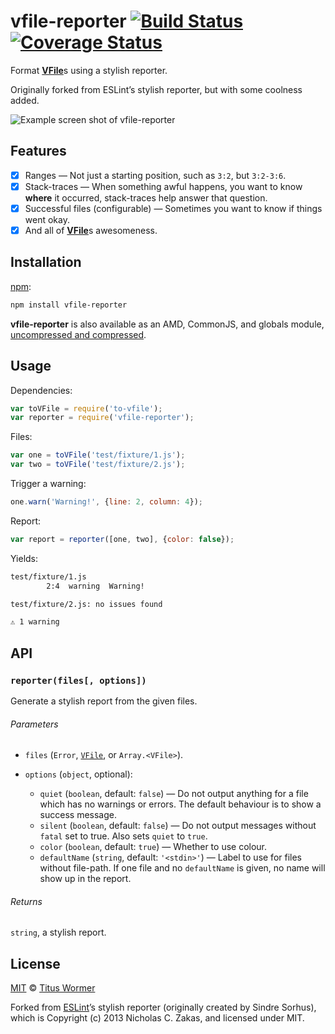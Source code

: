 # vfile-reporter [![Build Status][travis-badge]][travis] [![Coverage Status][codecov-badge]][codecov]

<!--lint disable heading-increment list-item-spacing-->

Format [**VFile**][vfile]s using a stylish reporter.

Originally forked from ESLint’s stylish reporter, but with some coolness
added.

![Example screen shot of **vfile-reporter**][screenshot]

## Features

*   [x] Ranges
    — Not just a starting position, such as `3:2`, but `3:2-3:6`.
*   [x] Stack-traces
    — When something awful happens, you want to know **where** it occurred,
    stack-traces help answer that question.
*   [x] Successful files (configurable)
    — Sometimes you want to know if things went okay.
*   [x] And all of [**VFile**](https://github.com/wooorm/vfile)s awesomeness.

## Installation

[npm][npm-install]:

```bash
npm install vfile-reporter
```

**vfile-reporter** is also available as an AMD, CommonJS, and
globals module, [uncompressed and compressed][releases].

## Usage

Dependencies:

```javascript
var toVFile = require('to-vfile');
var reporter = require('vfile-reporter');
```

Files:

```javascript
var one = toVFile('test/fixture/1.js');
var two = toVFile('test/fixture/2.js');
```

Trigger a warning:

```javascript
one.warn('Warning!', {line: 2, column: 4});
```

Report:

```javascript
var report = reporter([one, two], {color: false});
```

Yields:

```txt
test/fixture/1.js
        2:4  warning  Warning!

test/fixture/2.js: no issues found

⚠ 1 warning
```

## API

### `reporter(files[, options])`

Generate a stylish report from the given files.

###### Parameters

*   `files` (`Error`, [`VFile`][vfile], or `Array.<VFile>`).
*   `options` (`object`, optional):

    *   `quiet` (`boolean`, default: `false`)
        — Do not output anything for a file which has no warnings or
        errors.  The default behaviour is to show a success message.
    *   `silent` (`boolean`, default: `false`)
        — Do not output messages without `fatal` set to true.
        Also sets `quiet` to `true`.
    *   `color` (`boolean`, default: `true`)
        — Whether to use colour.
    *   `defaultName` (`string`, default: `'<stdin>'`)
        — Label to use for files without file-path.
        If one file and no `defaultName` is given, no name
        will show up in the report.

###### Returns

`string`, a stylish report.

## License

[MIT][license] © [Titus Wormer][author]

Forked from [ESLint][]’s stylish reporter
(originally created by Sindre Sorhus), which is Copyright (c) 2013
Nicholas C. Zakas, and licensed under MIT.

<!-- Definitions -->

[travis-badge]: https://img.shields.io/travis/wooorm/vfile-reporter.svg

[travis]: https://travis-ci.org/wooorm/vfile-reporter

[codecov-badge]: https://img.shields.io/codecov/c/github/wooorm/vfile-reporter.svg

[codecov]: https://codecov.io/github/wooorm/vfile-reporter

[npm-install]: https://docs.npmjs.com/cli/install

[releases]: https://github.com/wooorm/retext-intensify/releases

[license]: LICENSE

[author]: http://wooorm.com

[eslint]: https://github.com/eslint/eslint

[vfile]: https://github.com/wooorm/vfile

[screenshot]: ./screenshot.png

